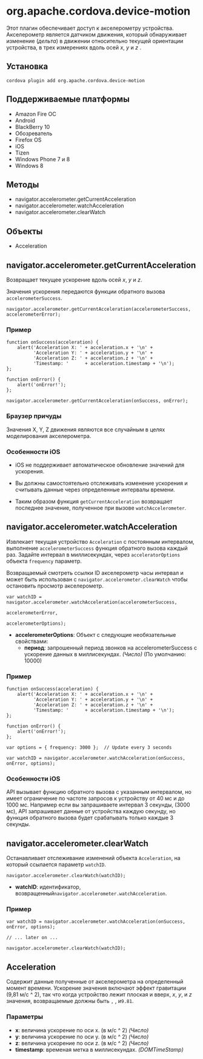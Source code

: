 <!---
    Licensed to the Apache Software Foundation (ASF) under one
    or more contributor license agreements.  See the NOTICE file
    distributed with this work for additional information
    regarding copyright ownership.  The ASF licenses this file
    to you under the Apache License, Version 2.0 (the
    "License"); you may not use this file except in compliance
    with the License.  You may obtain a copy of the License at

      http://www.apache.org/licenses/LICENSE-2.0

    Unless required by applicable law or agreed to in writing,
    software distributed under the License is distributed on an
    "AS IS" BASIS, WITHOUT WARRANTIES OR CONDITIONS OF ANY
    KIND, either express or implied.  See the License for the
    specific language governing permissions and limitations
    under the License.
-->

# org.apache.cordova.device-motion

Этот плагин обеспечивает доступ к акселерометру устройства. Акселерометр является датчиком движения, который обнаруживает изменение (*дельта*) в движении относительно текущей ориентации устройства, в трех измерениях вдоль осей *x*, *y* и *z* .

## Установка

    cordova plugin add org.apache.cordova.device-motion
    

## Поддерживаемые платформы

*   Amazon Fire ОС
*   Android
*   BlackBerry 10
*   Обозреватель
*   Firefox OS
*   iOS
*   Tizen
*   Windows Phone 7 и 8
*   Windows 8

## Методы

*   navigator.accelerometer.getCurrentAcceleration
*   navigator.accelerometer.watchAcceleration
*   navigator.accelerometer.clearWatch

## Объекты

*   Acceleration

## navigator.accelerometer.getCurrentAcceleration

Возвращает текущее ускорение вдоль осей *x*, *y* и *z*.

Значения ускорения передаются функции обратного вызова `accelerometerSuccess`.

    navigator.accelerometer.getCurrentAcceleration(accelerometerSuccess, accelerometerError);
    

### Пример

    function onSuccess(acceleration) {
        alert('Acceleration X: ' + acceleration.x + '\n' +
              'Acceleration Y: ' + acceleration.y + '\n' +
              'Acceleration Z: ' + acceleration.z + '\n' +
              'Timestamp: '      + acceleration.timestamp + '\n');
    };
    
    function onError() {
        alert('onError!');
    };
    
    navigator.accelerometer.getCurrentAcceleration(onSuccess, onError);
    

### Браузер причуды

Значения X, Y, Z движения являются все случайным в целях моделирования акселерометра.

### Особенности iOS

*   iOS не поддерживает автоматическое обновление значений для ускорения.

*   Вы должны самостоятельно отслеживать изменение ускорения и считывать данные через определенные интервалы времени.

*   Таким образом функция `getCurrentAcceleration` возвращает последнее значение, полученное при вызове `watchAccelerometer`.

## navigator.accelerometer.watchAcceleration

Извлекает текущая устройство `Acceleration` с постоянным интервалом, выполнение `accelerometerSuccess` функция обратного вызова каждый раз. Задайте интервал в миллисекундах, через `acceleratorOptions` объекта `frequency` параметр.

Возвращаемый смотреть ссылки ID акселерометр часы интервал и может быть использован с `navigator.accelerometer.clearWatch` чтобы остановить просмотр акселерометр.

    var watchID = navigator.accelerometer.watchAcceleration(accelerometerSuccess,
                                                           accelerometerError,
                                                           accelerometerOptions);
    

*   **accelerometerOptions**: Объект с следующие необязательные свойствами: 
    *   **период**: запрошенный период звонков на accelerometerSuccess с ускорение данных в миллисекундах. *(Число)* (По умолчанию: 10000)

### Пример

    function onSuccess(acceleration) {
        alert('Acceleration X: ' + acceleration.x + '\n' +
              'Acceleration Y: ' + acceleration.y + '\n' +
              'Acceleration Z: ' + acceleration.z + '\n' +
              'Timestamp: '      + acceleration.timestamp + '\n');
    };
    
    function onError() {
        alert('onError!');
    };
    
    var options = { frequency: 3000 };  // Update every 3 seconds
    
    var watchID = navigator.accelerometer.watchAcceleration(onSuccess, onError, options);
    

### Особенности iOS

API вызывает функцию обратного вызова с указанным интервалом, но имеет ограничение по частоте запросов к устройству от 40 мс и до 1000 мс. Например если вы запрашиваете интервал 3 секунды, (3000 мс), API запрашивает данные от устройства каждую секунду, но функция обратного вызова будет срабатывать только каждые 3 секунды.

## navigator.accelerometer.clearWatch

Останавливает отслеживание изменений объекта `Acceleration`, на который ссылается параметр `watchID`.

    navigator.accelerometer.clearWatch(watchID);
    

*   **watchID**: идентификатор, возвращенный`navigator.accelerometer.watchAcceleration`.

### Пример

    var watchID = navigator.accelerometer.watchAcceleration(onSuccess, onError, options);
    
    // ... later on ...
    
    navigator.accelerometer.clearWatch(watchID);
    

## Acceleration

Содержит данные полученные от акселерометра на определенный момент времени. Ускорение значения включают эффект гравитации (9,81 м/с ^ 2), так что когда устройство лежит плоская и вверх, *x*, *y*, и *z* значения, возвращаемые должны быть `` , `` , и`9.81`.

### Параметры

*   **x**: величина ускорение по оси x. (в м/с ^ 2) *(Число)*
*   **y**: величина ускорение по оси y. (в м/с ^ 2) *(Число)*
*   **z**: величина ускорение по оси z. (в м/с ^ 2) *(Число)*
*   **timestamp**: временая метка в миллисекундах. *(DOMTimeStamp)*
